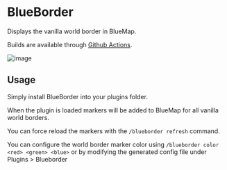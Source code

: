 # BlueBorder
Displays the vanilla world border in BlueMap.

Builds are available through [Github Actions](https://github.com/pop4959/BlueBorder/actions).

![image](https://github.com/crashbash111/BlueBorder/assets/50429378/7a5462b7-59e8-4d83-a399-f90d43334b72)


## Usage

Simply install BlueBorder into your plugins folder.

When the plugin is loaded markers will be added to BlueMap for all vanilla world borders.

You can force reload the markers with the `/blueborder refresh` command.

You can configure the world border marker color using `/blueborder color <red> <green> <blue>` or by modifying the generated config file under Plugins > Blueborder
